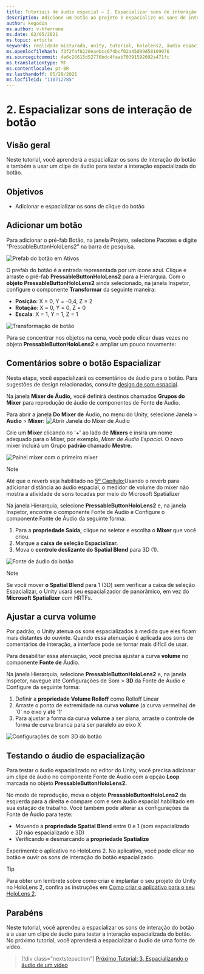 ```yaml
---
title: Tutoriais de áudio espacial – 2. Espacializar sons de interação de botão
description: Adicione um botão ao projeto e espacialize os sons de interação do botão.
author: kegodin
ms.author: v-hferrone
ms.date: 02/05/2021
ms.topic: article
keywords: realidade misturada, unity, tutorial, hololens2, áudio espacial, MRTK, kit de ferramentas de realidade misturada, UWP, Windows 10, HRTF, função de transferência relacionada à cabeça, reverb, Microsoft Spatializer, prefabs, curva de volume
ms.openlocfilehash: f3f2faf8220eaebcc674bcf02a45d99d58169076
ms.sourcegitcommit: 4a6c26615d52776bdc4faab70391592092a471fc
ms.translationtype: MT
ms.contentlocale: pt-BR
ms.lasthandoff: 05/29/2021
ms.locfileid: "110712785"
---
```

# <a name="2-spatializing-button-interaction-sounds"></a>2. Espacializar sons de interação de botão

## <a name="overview"></a>Visão geral

Neste tutorial, você aprenderá a espacializar os sons de interação do botão e também a usar um clipe de áudio para testar a interação espacializada do botão.  

## <a name="objectives"></a>Objetivos

* Adicionar e espacializar os sons de clique do botão

## <a name="add-a-button"></a>Adicionar um botão

Para adicionar o pré-fab  Botão,  na janela Projeto, selecione Pacotes e digite "PressableButtonHoloLens2" na barra de pesquisa.

![Prefab do botão em Ativos](images/spatial-audio/spatial-audio-02-section1-step1-1.PNG)

O prefab do botão é a entrada representada por um ícone azul. Clique e arraste o pré-fab **PressableButtonHoloLens2** para a Hierarquia. Com o **objeto PressableButtonHoloLens2** ainda selecionado, na janela Inspetor, configure o componente **Transformar** da seguinte maneira:

* **Posição:** X = 0, Y = -0,4, Z = 2
* **Rotação**: X = 0, Y = 0, Z = 0
* **Escala**: X = 1, Y = 1, Z = 1

![Transformação de botão](images/spatial-audio/spatial-audio-02-section1-step1-2.PNG)

Para se concentrar nos objetos na cena, você pode clicar duas vezes no objeto **PressableButtonHoloLens2** e ampliar um pouco novamente:

## <a name="spatialize-button-feedback"></a>Comentários sobre o botão Espacializar

Nesta etapa, você espacializará os comentários de áudio para o botão. Para sugestões de design relacionadas, consulte [design de som espacial](../../../design/spatial-sound-design.md).

Na janela **Mixer de Áudio,** você definirá destinos chamados **Grupos do Mixer** para reprodução de áudio de componentes de Fonte **de** Áudio.

Para abrir a janela **Do Mixer de** Áudio, no menu do Unity, selecione Janela   >  **Audio**  >  **Mixer:** ![ Abrir Janela do Mixer de Áudio](images/spatial-audio/spatial-audio-02-section2-step1-1.PNG)

 Crie um **Mixer** clicando no '+' ao lado de **Mixers** e insira um nome adequado para o Mixer, por exemplo, _Mixer de Áudio Espacial._ O novo mixer incluirá um Grupo **padrão** chamado **Mestre.**

![Painel mixer com o primeiro mixer](images/spatial-audio/spatial-audio-02-section2-step1-2.PNG)

> [!NOTE]
> Até que o reverb seja habilitado no [5º Capítulo:](unity-spatial-audio-ch5.md)Usando o reverb para adicionar distância ao áudio espacial, o medidor de volume do mixer não mostra a atividade de sons tocadas por meio do Microsoft Spatializer

Na janela Hierarquia, selecione **PressableButtonHoloLens2** e, na  janela Inspetor, encontre o componente Fonte de Áudio e Configure o componente Fonte de Áudio da seguinte forma:

1. Para a **propriedade Saída,** clique no seletor e escolha o **Mixer** que você criou.
2. Marque a **caixa de seleção Espacializar.**
3. Mova o **controle deslizante do Spatial Blend** para 3D (1).

![Fonte de áudio do botão](images/spatial-audio/spatial-audio-02-section2-step1-3.PNG)

> [!NOTE]
> Se você mover **o Spatial Blend** para 1  (3D) sem verificar a caixa de seleção Espacializar, o Unity usará seu espacializador de panorâmico, em vez do **Microsoft Spatializer** com HRTFs.

## <a name="adjust-the-volume-curve"></a>Ajustar a curva volume

Por padrão, o Unity atenua os sons espacializados à medida que eles ficam mais distantes do ouvinte. Quando essa atenuação é aplicada aos sons de comentários de interação, a interface pode se tornar mais difícil de usar.

Para desabilitar essa atenuação, você precisa ajustar a curva **volume** no componente **Fonte de** Áudio.

Na janela Hierarquia, selecione **PressableButtonHoloLens2** e, na janela Inspetor, navegue até Configurações de Som  >  **3D** da Fonte de Áudio e Configure da seguinte forma:

1. Definir a **propriedade Volume Rolloff** como Rolloff Linear
2. Arraste o ponto de extremidade na curva **volume** (a curva vermelha) de '0' no eixo y até '1'
3. Para ajustar a forma da curva **volume** a ser plana, arraste o controle de forma de curva branca para ser paralelo ao eixo X

![Configurações de som 3D do botão](images/spatial-audio/spatial-audio-02-section3-step1-1.PNG)

## <a name="testing-the-spatialize-audio"></a>Testando o áudio de espacialização

Para testar o áudio espacializado no editor do Unity,  você precisa adicionar um clipe de áudio no componente Fonte de Áudio com a opção **Loop** marcada no objeto **PressableButtonHoloLens2.**

No modo de reprodução, mova o objeto **PressableButtonHoloLens2** da esquerda para a direita e compare com e sem áudio espacial habilitado em sua estação de trabalho. Você também pode alterar as configurações da Fonte de Áudio para teste:

* Movendo a **propriedade Spatial Blend** entre 0 e 1 (som espacializado 2D não espacializado e 3D)
* Verificando e desmarcando a **propriedade Spatialize**

Experimente o aplicativo no HoloLens 2. No aplicativo, você pode clicar no botão e ouvir os sons de interação do botão espacializado.

> [!TIP]
> Para obter um lembrete sobre como criar e implantar o seu projeto do Unity no HoloLens 2, confira as instruções em [Como criar o aplicativo para o seu HoloLens 2](mr-learning-base-02.md#building-your-application-to-your-hololens-2).

## <a name="congratulations"></a>Parabéns

Neste tutorial, você aprendeu a espacializar os sons de interação do botão e a usar um clipe de áudio para testar a interação espacializada do botão. No próximo tutorial, você aprenderá a espacializar o áudio de uma fonte de vídeo.

> [!div class="nextstepaction"]
> [Próximo Tutorial: 3. Espacializando o áudio de um vídeo](unity-spatial-audio-ch3.md)
